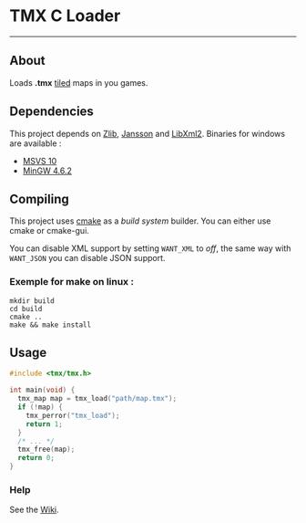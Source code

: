 # TMX C Loader

---

## About

Loads **.tmx** [tiled](http://mapeditor.org) maps in you games.

## Dependencies

This project depends on [Zlib](http://zlib.net/), [Jansson](http://www.digip.org/jansson/) and [LibXml2](http://xmlsoft.org).
Binaries for windows are available :
 * [MSVS 10](http://bayle.jonathan.free.fr/f/deps-msvc10.zip)
 * [MinGW 4.6.2](http://bayle.jonathan.free.fr/f/deps-mingw4_6_2.zip)

## Compiling
This project uses [cmake](http://cmake.org) as a *build system* builder.
You can either use cmake or cmake-gui.

You can disable XML support by setting `WANT_XML` to *off*, the same way with `WANT_JSON` you can disable JSON support.

### Exemple for make on linux :

    mkdir build
    cd build
    cmake ..
    make && make install

## Usage

```c
#include <tmx/tmx.h>

int main(void) {
  tmx_map map = tmx_load("path/map.tmx");
  if (!map) {
    tmx_perror("tmx_load");
    return 1;
  }
  /* ... */
  tmx_free(map);
  return 0;
}
```

### Help

See the [Wiki](https://github.com/baylej/tmx/wiki/).
